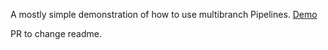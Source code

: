A mostly simple demonstration of how to use multibranch Pipelines.
[Demo](https://hub.docker.com/r/jenkinsci/pipeline-as-code-github-demo/)

PR to change readme.
